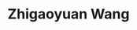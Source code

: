 ---
# Display name
title: Zhigaoyuan Wang

# Full Name (for SEO)
first_name: Zhigaoyuan
last_name: Wang

# Role/position
# 这里写当前学历，入学年份和联合指导导师
# 例如：
# role: Ph.D. student '23
# role: Ph.D. student '23, co-supervise with Prof. [Hui Xiong](https://facultyprofiles.hkust-gz.edu.cn/faculty-personal-page/XIONG-Hui/xionghui)
role: Ph.D. student '23

# Organizations/Affiliations
organizations:
  - name: AI Thrust, HKUST(GZ)
    url: https://ait.hkust-gz.edu.cn/

interests:
  - AI for Science

education:
  courses:
    # 这里不用写在读学历
    - course: B.Eng. in Computer Science
      institution: Beijing University of Posts and Telecommunications

# Social/Academic Networking
# form "mailto:your-email@example.com" or "#contact" for contact widget.
# 这部分选填，如果不写，请在 link: 后面留空
social:
  - icon: envelope
    icon_pack: fas
    link: mailto:zwang901@connect.hkust-gz.edu.cn
  - icon: github
    icon_pack: fab
    link: https://github.com/ZhigaoyuanWang

# Organizational groups that you belong to (for People widget)
# 可选项： [Faculty, Ph.D. Students, Mphil Students, Research Assistants]
user_groups:
  - Ph.D. Students
---